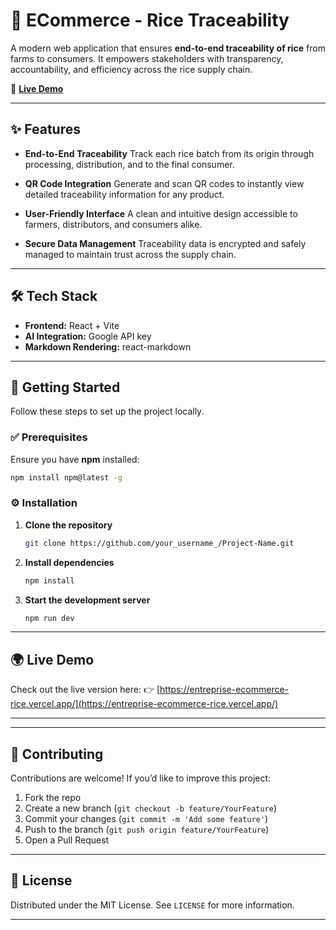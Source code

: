 
# 🌾 ECommerce - Rice Traceability

A modern web application that ensures **end-to-end traceability of rice** from farms to consumers. It empowers stakeholders with transparency, accountability, and efficiency across the rice supply chain.

🔗 **[Live Demo](https://entreprise-ecommerce-rice.vercel.app/)**

---

## ✨ Features

* **End-to-End Traceability**
  Track each rice batch from its origin through processing, distribution, and to the final consumer.

* **QR Code Integration**
  Generate and scan QR codes to instantly view detailed traceability information for any product.

* **User-Friendly Interface**
  A clean and intuitive design accessible to farmers, distributors, and consumers alike.

* **Secure Data Management**
  Traceability data is encrypted and safely managed to maintain trust across the supply chain.

---

## 🛠️ Tech Stack

* **Frontend:** React + Vite
* **AI Integration:** Google API key
* **Markdown Rendering:** react-markdown

---

## 🚀 Getting Started

Follow these steps to set up the project locally.

### ✅ Prerequisites

Ensure you have **npm** installed:

```sh
npm install npm@latest -g
```

### ⚙️ Installation

1. **Clone the repository**

   ```sh
   git clone https://github.com/your_username_/Project-Name.git
   ```

2. **Install dependencies**

   ```sh
   npm install
   ```

3. **Start the development server**

   ```sh
   npm run dev
   ```

---

## 🌍 Live Demo

Check out the live version here:
👉 [https://entreprise-ecommerce-rice.vercel.app/](https://entreprise-ecommerce-rice.vercel.app/)

---


---

## 🤝 Contributing

Contributions are welcome! If you’d like to improve this project:

1. Fork the repo
2. Create a new branch (`git checkout -b feature/YourFeature`)
3. Commit your changes (`git commit -m 'Add some feature'`)
4. Push to the branch (`git push origin feature/YourFeature`)
5. Open a Pull Request

---

## 📜 License

Distributed under the MIT License. See `LICENSE` for more information.

---

